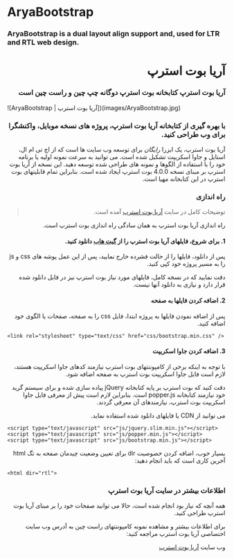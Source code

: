 # AryaBootstrap
### AryaBootstrap is a dual layout align support and, used for LTR and RTL web design.

<div dir="RTL" align="right" style="direction:rtl;text-align:right;">

# آریا بوت استرپ
### آریا بوت استرپ کتابخانه بوت استرپ دوگانه چپ چین و راست چین است

</div>

![AryaBootstrap | آریا بوت استرپ])(images/AryaBootstrap.jpg)

<div dir="RTL" align="right" style="direction:rtl;text-align:right;">

### با بهره گیری از کتابخانه آریا بوت استرپ، پروژه های نسخه موبایل، واکنشگرا برای وب طراحی کنید.

آریا بوت استرپ، یک ابزرا *رایگان* برای توسعه وب سایت ها است که از اچ تی ام ال، استایل و جاوا اسکریپت تشکیل شده است. می توانید به سرعت نمونه اولیه یا برنامه خود را با استفاده از الگوها و نمونه های طراحی شده توسعه دهید. این نسخه از آریا بوت استرپ بر مبنای نسخه 4.0.0 بوت استرپ ایجاد شده است. بنابراین تمام قابلیتهای بوت استرپ در این کتابخانه مهیا است. 

### راه اندازی

> توضیحات کامل در سایت [آریا بوت استرپ](http://abs.aryavandidad.com/fa-ir/getstarted) آمده است.

راه اندازی آریا بوت استرپ به همان سادگی راه اندازی بوت استرپ است.

#### 1. برای شروع، فایلهای آریا بوت استرپ را از [گیت هاب](http://github.com/mRizvandi/AryaBootstrap) دانلود کنید.

پس از دانلود، فایلها را از حالت فشرده خارج نمایید، پس از این عمل پوشه های css و js را به مسیر پروژه خود کپی کنید.

دقت نمایید که در نسخه کامل، فایلهای مورد نیاز بوت استرپ نیز در فایل دانلود شده قرار دارد و نیازی به دانلود آنها نیست.

#### 2. اضافه کردن فایلها به صفحه

پس از اضافه نمودن فایلها به پروژه ابتدا، فایل css را به صفحه، صفحات یا الگوی خود اضافه کنید.

</div>

```
<link rel="stylesheet" type="text/css" href="css/bootstrap.min.css" /> 
```

<div dir="RTL" align="right" style="direction:rtl;text-align:right;">

#### 3. اضافه کردن جاوا اسکریپت

با توجه به اینکه برخی از کامپوننتهای بوت استرپ نیازمند کدهای جاوا اسکریپت هستند، لازم است فایل جاوا اسکریپت بوت استرپ به صفحه اضافه شود.

دقت کنید که بوت استرپ بر پایه کتابخانه jQuery پیاده سازی شده و برای سیستم گرید خود نیازمند کتابخانه popper.js است. بنابراین لازم است پیش از معرفی فایل جاوا اسکریپت بوت استرپ، نیازمندهای آن معرفی گردند.

می توانید از CDN یا فایلهای دانلود شده استفاده نماید. 

</div>

```
<script type="text/javascript" src="js/jquery.slim.min.js"></script>
<script type="text/javascript" src="js/popper.min.js"></script>
<script type="text/javascript" src="js/bootstrap.min.js"></script>
```

<div dir="RTL" align="right" style="direction:rtl;text-align:right;">

بسیار خوب، اضافه کردن خصوصیت dir برای تعیین وضعیت چیدمان صفحه به تگ html آخرین کاری است که باید انجام دهید:

</div>

```
<html dir="rtl">
```

<div dir="RTL" align="right" style="direction:rtl;text-align:right;">

### اطلاعات بیشتر در سایت آریا بوت استرپ
همه آنچه که نیاز بود انجام شده است، حالا می توانید صفحات خود را بر مبنای آریا بوت استرپ طراحی کنید. 

برای اطلاعات بیشتر و مشاهده نمونه کامپوننتهای راست چین به آدرس وب سایت اختصاصی آریا بوت استرپ مراجعه کنید:

وب سایت [آریا بوت استرپ](http://abs.aryavandidad.com)

</div>